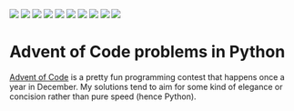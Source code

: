 ![](https://img.shields.io/badge/2024%20⭐-28-yellow) ![](https://img.shields.io/badge/2023%20⭐-50-yellow) ![](https://img.shields.io/badge/2022%20⭐-29-yellow) 
![](https://img.shields.io/badge/2021%20⭐-19-yellow) ![](https://img.shields.io/badge/2020%20⭐-34-yellow) ![](https://img.shields.io/badge/2019%20⭐-22-yellow) 
![](https://img.shields.io/badge/2018%20⭐-16-yellow) ![](https://img.shields.io/badge/2017%20⭐-33-yellow) ![](https://img.shields.io/badge/2016%20⭐-28-yellow) 
![](https://img.shields.io/badge/2015%20⭐-44-yellow)
# Advent of Code problems in Python
[Advent of Code](https://adventofcode.com/) is a pretty fun programming contest that happens once a year in December. My solutions tend to aim for some kind of elegance or concision rather than pure speed (hence Python).

